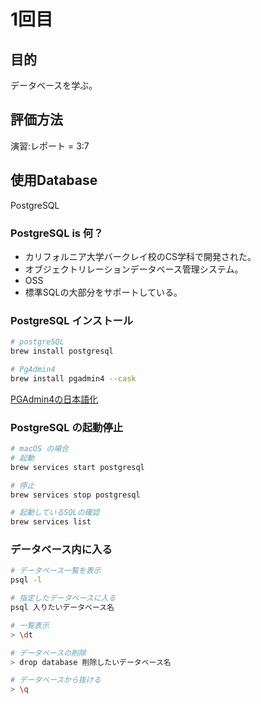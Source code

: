 # 1回目

## 目的

データベースを学ぶ。

## 評価方法

演習:レポート = 3:7

## 使用Database

PostgreSQL

### PostgreSQL is 何？

- カリフォルニア大学バークレイ校のCS学科で開発された。
- オブジェクトリレーションデータベース管理システム。
- OSS
- 標準SQLの大部分をサポートしている。

### PostgreSQL インストール

```bash
# postgreSQL
brew install postgresql

# PgAdmin4
brew install pgadmin4 --cask
```

[PGAdmin4の日本語化](https://qiita.com/sanapuuu/items/4e43f6ed0cf0a597efb5)

### PostgreSQL の起動停止

```bash
# macOS の場合
# 起動
brew services start postgresql

# 停止
brew services stop postgresql

# 起動しているSQLの確認
brew services list
```

### データベース内に入る

```bash
# データベース一覧を表示
psql -l

# 指定したデータベースに入る
psql 入りたいデータベース名

# 一覧表示
> \dt

# データベースの削除
> drop database 削除したいデータベース名

# データベースから抜ける
> \q
```
